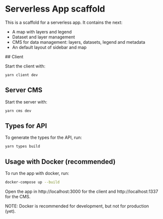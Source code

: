 # Serverless App scaffold

This is a scaffold for a serverless app. It contains the next:

* A map with layers and legend
* Dataset and layer management
* CMS for data management: layers, datasets, legend and metadata
* An default layout of sidebar and map

## Client

Start the client with:

```bash
yarn client dev
```

## Server CMS

Start the server with:

```bash
yarn cms dev
```

## Types for API

To generate the types for the API, run:

```bash
yarn types build
```

## Usage with Docker (recommended)

To run the app with docker, run:

```bash
docker-compose up --build
```

Open the app in http://localhost:3000 for the client and http://localhost:1337 for the CMS.

NOTE: Docker is recommended for development, but not for production (yet).
